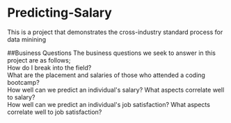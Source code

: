 # Predicting-Salary
This is a project that demonstrates the cross-industry standard process for data minining

##Business Questions
The business questions we seek to answer in this project are as follows;\
  How do I break into the field?\
  What are the placement and salaries of those who attended a coding bootcamp?\
  How well can we predict an individual's salary? What aspects correlate well to salary?\
  How well can we predict an individual's job satisfaction? What aspects correlate well to job satisfaction?
